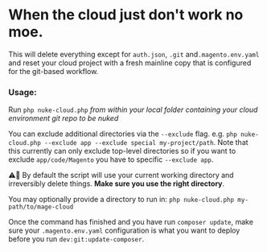 When the cloud just don't work no moe.
=====

This will delete everything except for `auth.json`, `.git` and`.magento.env.yaml` and reset your cloud project with a fresh mainline copy that is configured for the git-based workflow.


### Usage:

Run `php nuke-cloud.php` _from within your local folder containing your cloud environment git repo to be nuked_

You can exclude additional directories via the `--exclude` flag. e.g. `php nuke-cloud.php --exclude app --exclude special my-project/path`. Note that this currently can only exclude top-level directories so if you want to exclude `app/code/Magento` you have to specific `--exclude app`.

⚠️🚨 By default the script will use your current working directory and irreversibly delete things. **Make sure you use the right directory**. 

You may optionally provide a directory to run in: `php nuke-cloud.php my-path/to/mage-cloud`

Once the command has finished and you have run `composer update`, make sure your `.magento.env.yaml` configuration is what you want to deploy before you run `dev:git:update-composer`.